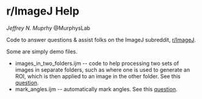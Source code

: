 r/ImageJ Help
====================

*Jeffrey N. Muprhy*
@MurphysLab

Code to answer questions & assist folks on the ImageJ subreddit, [r/ImageJ](https://www.reddit.com/r/ImageJ).

Some are simply demo files.

* images_in_two_folders.ijm -- code to help processing two sets of images in separate folders, such as where one is used to generate an ROI, which is then applied to an image in the other folder. See this [question](https://www.reddit.com/r/ImageJ/comments/3bjv3u/batch_processing_and_redirecting_to_another_image/).
* mark_angles.ijm -- automatically mark angles. See this [question](https://www.reddit.com/r/ImageJ/comments/3bc330/help_using_imagej_to_calculate_angles_and_width/). 
